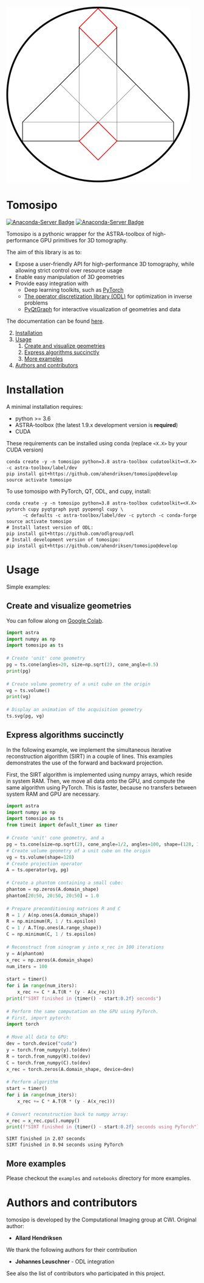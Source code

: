 ![img](./doc/img/logo.svg)

<a id="org584a4eb"></a>
# Tomosipo

[![Anaconda-Server Badge](https://anaconda.org/aahendriksen/tomosipo/badges/version.svg)](https://anaconda.org/aahendriksen/tomosipo)
[![Anaconda-Server Badge](https://anaconda.org/aahendriksen/tomosipo/badges/latest_release_relative_date.svg)](https://anaconda.org/aahendriksen/tomosipo)

Tomosipo is a pythonic wrapper for the ASTRA-toolbox of high-performance GPU
primitives for 3D tomography.

The aim of this library is as to:

-   Expose a user-friendly API for high-performance 3D tomography, while
    allowing strict control over resource usage
-   Enable easy manipulation of 3D geometries
-   Provide easy integration with
    -   Deep learning toolkits, such as [PyTorch](https://pytorch.org)
    -   [The operator discretization library (ODL)](https://github.com/odlgroup/odl) for optimization in
        inverse problems
    -   [PyQtGraph](http://pyqtgraph.org/) for interactive visualization of geometries and data

The documentation can be found [here](https://aahendriksen.gitlab.io/tomosipo/index.html).

2.  [Installation](#org85d2a99)
3.  [Usage](#orgb723de1)
    1.  [Create and visualize geometries](#org887ab1a)
    2.  [Express algorithms succinctly](#orgc1f2b6b)
    3.  [More examples](#org4c299a8)
4.  [Authors and contributors](#org2e2678c)


<a id="org85d2a99"></a>
# Installation

A minimal installation requires:

-   python >= 3.6
-   ASTRA-toolbox (the latest 1.9.x development version is **required**)
-   CUDA

These requirements can be installed using conda (replace `<X.X>` by your
CUDA version)

    conda create -y -n tomosipo python=3.8 astra-toolbox cudatoolkit=<X.X> -c astra-toolbox/label/dev
    pip install git+https://github.com/ahendriksen/tomosipo@develop
    source activate tomosipo

To use tomosipo with PyTorch, QT, ODL, and cupy, install:

    conda create -y -n tomosipo python=3.8 astra-toolbox cudatoolkit=<X.X> pytorch cupy pyqtgraph pyqt pyopengl cupy \
          -c defaults -c astra-toolbox/label/dev -c pytorch -c conda-forge
    source activate tomosipo
    # Install latest version of ODL:
    pip install git+https://github.com/odlgroup/odl
    # Install development version of tomosipo:
    pip install git+https://github.com/ahendriksen/tomosipo@develop


<a id="orgb723de1"></a>

# Usage

Simple examples:


<a id="org887ab1a"></a>

## Create and visualize geometries

You can follow along on [Google
Colab](https://colab.research.google.com/github/ahendriksen/tomosipo/blob/update-readme/notebooks/00_getting_started_visualize_geometry.ipynb).

``` python
import astra
import numpy as np
import tomosipo as ts

# Create 'unit' cone geometry
pg = ts.cone(angles=20, size=np.sqrt(2), cone_angle=0.5)
print(pg)

# Create volume geometry of a unit cube on the origin
vg = ts.volume()
print(vg)

# Display an animation of the acquisition geometry
ts.svg(pg, vg)
```



<a id="orgc1f2b6b"></a>

## Express algorithms succinctly

In the following example, we implement the simultaneous iterative
reconstruction algorithm (SIRT) in a couple of lines. This examples
demonstrates the use of the forward and backward projection.

First, the SIRT algorithm is implemented using numpy arrays, which
reside in system RAM. Then, we move all data onto the GPU, and compute
the same algorithm using PyTorch. This is faster, because no transfers
between system RAM and GPU are necessary.

``` python
import astra
import numpy as np
import tomosipo as ts
from timeit import default_timer as timer

# Create 'unit' cone geometry, and a
pg = ts.cone(size=np.sqrt(2), cone_angle=1/2, angles=100, shape=(128, 192))
# Create volume geometry of a unit cube on the origin
vg = ts.volume(shape=128)
# Create projection operator
A = ts.operator(vg, pg)

# Create a phantom containing a small cube:
phantom = np.zeros(A.domain_shape)
phantom[20:50, 20:50, 20:50] = 1.0

# Prepare preconditioning matrices R and C
R = 1 / A(np.ones(A.domain_shape))
R = np.minimum(R, 1 / ts.epsilon)
C = 1 / A.T(np.ones(A.range_shape))
C = np.minimum(C, 1 / ts.epsilon)

# Reconstruct from sinogram y into x_rec in 100 iterations
y = A(phantom)
x_rec = np.zeros(A.domain_shape)
num_iters = 100

start = timer()
for i in range(num_iters):
    x_rec += C * A.T(R * (y - A(x_rec)))
print(f"SIRT finished in {timer() - start:0.2f} seconds")

# Perform the same computation on the GPU using PyTorch.
# First, import pytorch:
import torch

# Move all data to GPU:
dev = torch.device("cuda")
y = torch.from_numpy(y).to(dev)
R = torch.from_numpy(R).to(dev)
C = torch.from_numpy(C).to(dev)
x_rec = torch.zeros(A.domain_shape, device=dev)

# Perform algorithm
start = timer()
for i in range(num_iters):
    x_rec += C * A.T(R * (y - A(x_rec)))

# Convert reconstruction back to numpy array:
x_rec = x_rec.cpu().numpy()
print(f"SIRT finished in {timer() - start:0.2f} seconds using PyTorch")
```

    SIRT finished in 2.07 seconds
    SIRT finished in 0.94 seconds using PyTorch


<a id="org4c299a8"></a>

## More examples

Please checkout the `examples` and `notebooks` directory for more examples.


<a id="org2e2678c"></a>

# Authors and contributors

tomosipo is developed by the Computational Imaging group at CWI. Original author:

-   **Allard Hendriksen**

We thank the following authors for their contribution

-   **Johannes Leuschner** - ODL integration

See also the list of contributors who participated in this project.

